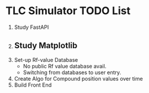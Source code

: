 # TLC Simulator TODO List

1. Study FastAPI
2. Study Matplotlib
    - 
3. Set-up Rf-value Database
    - No public Rf value database avail.
    - Switching from databases to user entry.
4. Create Algo for Compound position values over time
5. Build Front End